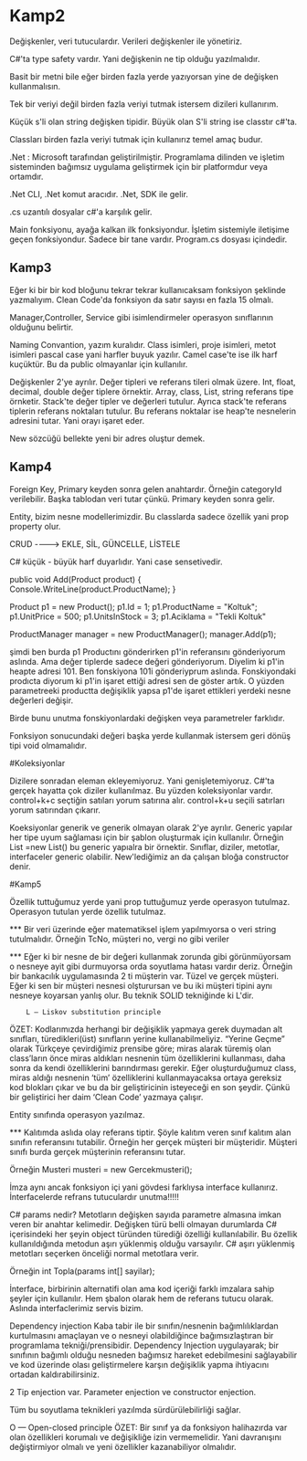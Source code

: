 # Kamp2
Değişkenler, veri tutuculardır. Verileri değişkenler ile yönetiriz.

C#'ta type safety vardır. Yani değişkenin ne tip olduğu yazılmalıdır.

Basit bir metni bile eğer birden fazla yerde yazıyorsan yine de değişken kullanmalısın.

Tek bir veriyi değil birden fazla veriyi tutmak istersem dizileri kullanırım.

Küçük s'li olan string değişken tipidir. Büyük olan S'li string ise classtır c#'ta.

Classları birden fazla veriyi tutmak için kullanırız temel amaç budur.

.Net : Microsoft tarafından geliştirilmiştir. Programlama dilinden ve işletim sisteminden bağımsız uygulama geliştirmek için bir platformdur veya ortamdır.

.Net CLI, .Net komut aracıdır. .Net, SDK ile gelir.

.cs uzantılı dosyalar c#'a karşılık gelir.

Main fonksiyonu, ayağa kalkan ilk fonksiyondur. İşletim sistemiyle iletişime geçen fonksiyondur. Sadece bir tane vardır. Program.cs dosyası içindedir.

<h2> Kamp3 </h2>

Eğer ki bir bir kod bloğunu tekrar tekrar kullanıcaksam fonksiyon şeklinde yazmalıyım. Clean Code'da fonksiyon da satır sayısı en fazla  15 olmalı.

Manager,Controller, Service gibi isimlendirmeler operasyon sınıflarının olduğunu belirtir.

Naming Convantion, yazım kuralıdır. Class isimleri, proje isimleri, metot isimleri pascal case yani harfler buyuk yazılır. Camel case'te ise ilk harf kuçüktür. Bu da public olmayanlar için kullanılır.

Değişkenler 2'ye ayrılır. Değer tipleri ve referans tileri olmak üzere. Int, float, decimal, double değer tiplere örnektir. Array, class, List, string referans tipe örnketir. Stack'te değer tipler ve değerleri tutulur. Ayrıca stack'te referans tiplerin referans noktaları tutulur. Bu referans noktalar ise heap'te nesnelerin adresini tutar. Yani orayı işaret eder.

New sözcüğü bellekte yeni bir adres oluştur demek.

<h2> Kamp4 </h2>

Foreign Key, Primary keyden sonra gelen anahtardır. Örneğin categoryId verilebilir. Başka tablodan veri tutar çünkü. Primary keyden sonra gelir.

Entity, bizim nesne modellerimizdir. Bu classlarda sadece özellik yani prop property olur.

CRUD ----> EKLE, SİL, GÜNCELLE, LİSTELE

C# küçük - büyük harf duyarlıdır. Yani case sensetivedir.

 public void Add(Product product)
        {
            Console.WriteLine(product.ProductName);
        }

Product p1 = new Product();
            p1.Id = 1;
            p1.ProductName = "Koltuk";
            p1.UnitPrice = 500;
            p1.UnitsInStock = 3;
            p1.Aciklama = "Tekli Koltuk"


ProductManager manager = new ProductManager();
            manager.Add(p1);
            
 şimdi ben burda p1 Productını gönderirken p1'in referansını gönderiyorum aslında. Ama değer tiplerde sadece değeri gönderiyorum. Diyelim ki p1'in heapte adresi 101. Ben fonskiyona 101i gönderiyprum aslında. Fonskiyondaki prodıcta diyorum ki p1'in işaret ettiği adresi sen de göster artık. O yüzden parametreeki productta değişiklik yapsa p1'de işaret ettikleri yerdeki nesne değerleri değişir.
 
 Birde bunu unutma fonskiyonlardaki değişken veya parametreler farklıdır.
 
 Fonksiyon sonucundaki değeri başka yerde kullanmak istersem geri dönüş tipi void olmamalıdır.
 
 #Koleksiyonlar
 
 Dizilere sonradan eleman ekleyemiyoruz. Yani genişletemiyoruz. C#'ta gerçek hayatta çok diziler kullanılmaz. Bu yüzden koleksiyonlar vardır.
 control+k+c seçtiğin satıları yorum satırına alır. control+k+u seçili satırları yorum satırından çıkarır. 
 
 Koeksiyonlar generik ve generik olmayan olarak 2'ye ayrılır. Generic yapılar her tipe uyum sağlaması için bir şablon oluşturmak için kullanılır. Örneğin List<int> =new List<int>() bu generic yapıalra bir örnektir. Sınıflar, diziler, metotlar, interfaceler generic olabilir. New'lediğimiz an da çalışan bloğa constructor denir.
 
 #Kamp5
 
 Özellik tuttuğumuz yerde yani prop tuttuğumuz yerde operasyon tutulmaz. Operasyon tutulan yerde özellik tutulmaz.
 
 *** Bir veri üzerinde eğer matematiksel işlem yapılmıyorsa o veri string tutulmalıdır. Örneğin TcNo, müşteri no, vergi no gibi veriler
 
 *** Eğer ki bir nesne de bir değeri kullanmak zorunda gibi görünmüyorsam o nesneye ayit gibi durmuyorsa orda soyutlama hatası vardır deriz. Örneğin bir bankacılık uygulamasında 2 ti müşterin var. Tüzel ve gerçek müşteri. Eğer ki sen bir müşteri nesnesi olşturursan ve bu iki müşteri tipini aynı nesneye koyarsan yanlış olur. Bu teknik SOLID tekniğinde ki L'dir.
 
 		L — Liskov substitution principle
ÖZET: Kodlarımızda herhangi bir değişiklik yapmaya gerek duymadan alt sınıfları, türedikleri(üst) sınıfların yerine kullanabilmeliyiz. “Yerine Geçme” olarak Türkçeye çevirdiğimiz prensibe göre; miras alarak türemiş olan class’ların önce miras aldıkları nesnenin tüm özelliklerini kullanması, daha sonra da kendi özelliklerini barındırması gerekir. Eğer oluşturduğumuz class, miras aldığı nesnenin ‘tüm’ özelliklerini kullanmayacaksa ortaya gereksiz kod blokları çıkar ve bu da bir geliştiricinin isteyeceği en son şeydir. Çünkü bir geliştirici her daim ‘Clean Code’ yazmaya çalışır.
 
 Entity sınıfında operasyon yazılmaz.
 
 *** Kalıtımda aslıda olay referans tiptir. Şöyle kalıtım veren sınıf kalıtım alan sınıfın referansını tutabilir. Örneğin her gerçek müşteri bir müşteridir. Müşteri sınıfı burda gerçek müşterinin referansını tutar.
 
 Örneğin Musteri musteri = new Gercekmusteri();
 
 İmza aynı ancak fonksiyon içi yani gövdesi farklıysa interface kullanırız. İnterfacelerde refrans tutuculardır unutma!!!!!
 
C# params nedir?
Metotların değişken sayıda parametre almasına imkan veren bir anahtar kelimedir. Değişken türü belli olmayan durumlarda C# içerisindeki her şeyin object türünden türediği özelliği kullanılabilir. Bu özellik kullanıldığında metodun aşırı yüklenmiş olduğu varsayılır. C# aşırı yüklenmiş metotları seçerken önceliği normal metotlara verir.
 
 Örneğin int Topla(params int[] sayilar);
  
 İnterface, birbirinin alternatifi olan ama kod içeriği farklı imzalara sahip şeyler için kullanılır. Hem şbalon olarak hem de referans tutucu olarak. Aslında interfaclerimiz servis bizim.
 
 Dependency injection
 Kaba tabir ile bir sınıfın/nesnenin bağımlılıklardan kurtulmasını amaçlayan ve o nesneyi olabildiğince bağımsızlaştıran bir programlama tekniği/prensibidir. Dependency Injection uygulayarak; bir sınıfının bağımlı olduğu nesneden bağımsız hareket edebilmesini sağlayabilir ve kod üzerinde olası geliştirmelere karşın değişiklik yapma ihtiyacını ortadan kaldırabilirsiniz. 
 
 2 Tip enjection var. Parameter enjection ve constructor enjection.
 
 Tüm bu soyutlama teknikleri yazılmda sürdürülebilirliği sağlar.
 
O — Open-closed principle
ÖZET: Bir sınıf ya da fonksiyon halihazırda var olan özellikleri korumalı ve değişikliğe izin vermemelidir. Yani davranışını değiştirmiyor olmalı ve yeni özellikler kazanabiliyor olmalıdır.
 
